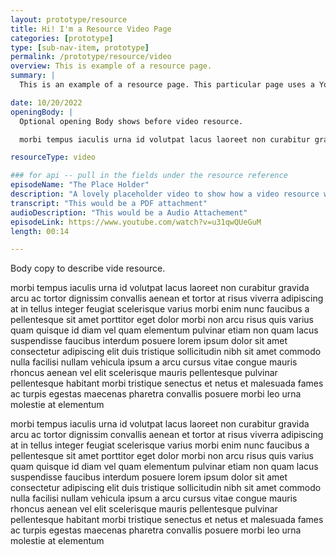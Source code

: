 ```yaml
---
layout: prototype/resource
title: Hi! I'm a Resource Video Page
categories: [prototype]
type: [sub-nav-item, prototype]
permalink: /prototype/resource/video
overview: This is example of a resource page.
summary: |
  This is an example of a resource page. This particular page uses a YouTube video resource.

date: 10/20/2022
openingBody: |
  Optional opening Body shows before video resource.

  morbi tempus iaculis urna id volutpat lacus laoreet non curabitur gravida arcu ac tortor dignissim convallis aenean et tortor at risus viverra adipiscing at in tellus integer feugiat scelerisque varius morbi enim nunc faucibus a pellentesque sit amet porttitor eget dolor morbi non arcu risus quis varius quam quisque id diam vel 

resourceType: video

### for api -- pull in the fields under the resource reference
episodeName: "The Place Holder"
description: "A lovely placeholder video to show how a video resource would be used."
transcript: "This would be a PDF attachment"
audioDescription: "This would be a Audio Attachement"
episodeLink: https://www.youtube.com/watch?v=u31qwQUeGuM
length: 00:14

---
```

Body copy to describe vide resource.

morbi tempus iaculis urna id volutpat lacus laoreet non curabitur gravida arcu ac tortor dignissim convallis aenean et tortor at risus viverra adipiscing at in tellus integer feugiat scelerisque varius morbi enim nunc faucibus a pellentesque sit amet porttitor eget dolor morbi non arcu risus quis varius quam quisque id diam vel quam elementum pulvinar etiam non quam lacus suspendisse faucibus interdum posuere lorem ipsum dolor sit amet consectetur adipiscing elit duis tristique sollicitudin nibh sit amet commodo nulla facilisi nullam vehicula ipsum a arcu cursus vitae congue mauris rhoncus aenean vel elit scelerisque mauris pellentesque pulvinar pellentesque habitant morbi tristique senectus et netus et malesuada fames ac turpis egestas maecenas pharetra convallis posuere morbi leo urna molestie at elementum

morbi tempus iaculis urna id volutpat lacus laoreet non curabitur gravida arcu ac tortor dignissim convallis aenean et tortor at risus viverra adipiscing at in tellus integer feugiat scelerisque varius morbi enim nunc faucibus a pellentesque sit amet porttitor eget dolor morbi non arcu risus quis varius quam quisque id diam vel quam elementum pulvinar etiam non quam lacus suspendisse faucibus interdum posuere lorem ipsum dolor sit amet consectetur adipiscing elit duis tristique sollicitudin nibh sit amet commodo nulla facilisi nullam vehicula ipsum a arcu cursus vitae congue mauris rhoncus aenean vel elit scelerisque mauris pellentesque pulvinar pellentesque habitant morbi tristique senectus et netus et malesuada fames ac turpis egestas maecenas pharetra convallis posuere morbi leo urna molestie at elementum